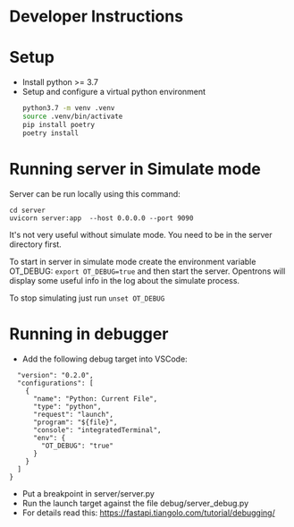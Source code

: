 # Developer Instructions

# Setup

- Install python >= 3.7
- Setup and configure a virtual python environment
  ```bash
  python3.7 -m venv .venv
  source .venv/bin/activate
  pip install poetry
  poetry install
  ```

# Running server in Simulate mode

Server can be run locally using this command:

```
cd server
uvicorn server:app  --host 0.0.0.0 --port 9090
```

It's not very useful without simulate mode. You need to be in the server directory first.

To start in server in simulate mode create the environment variable OT_DEBUG:
`export OT_DEBUG=true`
and then start the server. Opentrons will display some useful info in the log about the simulate process.

To stop simulating just run `unset OT_DEBUG`

# Running in debugger

- Add the following debug target into VSCode:

```
  "version": "0.2.0",
  "configurations": [
    {
      "name": "Python: Current File",
      "type": "python",
      "request": "launch",
      "program": "${file}",
      "console": "integratedTerminal",
      "env": {
        "OT_DEBUG": "true"
      }
    }
  ]
}
```

- Put a breakpoint in server/server.py
- Run the launch target against the file debug/server_debug.py
- For details read this: https://fastapi.tiangolo.com/tutorial/debugging/
